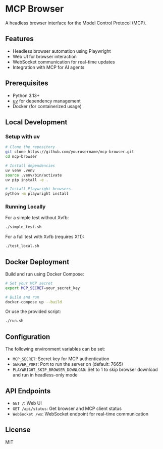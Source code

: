 # MCP Browser

A headless browser interface for the Model Control Protocol (MCP).

## Features

- Headless browser automation using Playwright
- Web UI for browser interaction
- WebSocket communication for real-time updates
- Integration with MCP for AI agents

## Prerequisites

- Python 3.13+
- [uv](https://github.com/astral-sh/uv) for dependency management
- Docker (for containerized usage)

## Local Development

### Setup with uv

```bash
# Clone the repository
git clone https://github.com/yourusername/mcp-browser.git
cd mcp-browser

# Install dependencies
uv venv .venv
source .venv/bin/activate
uv pip install -e .

# Install Playwright browsers
python -m playwright install
```

### Running Locally

For a simple test without Xvfb:

```bash
./simple_test.sh
```

For a full test with Xvfb (requires X11):

```bash
./test_local.sh
```

## Docker Deployment

Build and run using Docker Compose:

```bash
# Set your MCP secret
export MCP_SECRET=your_secret_key

# Build and run
docker-compose up --build
```

Or use the provided script:

```bash
./run.sh
```

## Configuration

The following environment variables can be set:

- `MCP_SECRET`: Secret key for MCP authentication
- `SERVER_PORT`: Port to run the server on (default: 7665)
- `PLAYWRIGHT_SKIP_BROWSER_DOWNLOAD`: Set to 1 to skip browser download and run in headless-only mode

## API Endpoints

- `GET /`: Web UI
- `GET /api/status`: Get browser and MCP client status
- `WebSocket /ws`: WebSocket endpoint for real-time communication

## License

MIT
